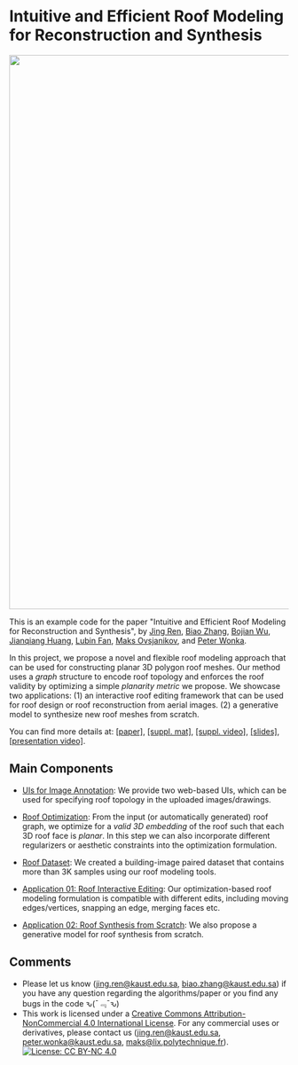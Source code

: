 # Intuitive and Efficient Roof Modeling for Reconstruction and Synthesis
<p>
<img align="center"  src="../figs/teaser.png" width="1000">
</p>

This is an example code for the paper "Intuitive and Efficient Roof Modeling for Reconstruction and Synthesis",
by [Jing Ren](https://ren-jing.com/), [Biao Zhang](http://1zb.github.io/), [Bojian Wu](https://bojianwu.github.io/), 
[Jianqiang Huang](https://scholar.google.com.hk/citations?user=UqAybqgAAAAJ&hl=en),
[Lubin Fan](https://lubinfan.github.io/index.html),
[Maks Ovsjanikov](http://www.lix.polytechnique.fr/~maks/),
and [Peter Wonka](http://peterwonka.net/).

In this project, we propose a novel and flexible roof modeling approach that can be used for constructing planar 3D polygon roof meshes. 
Our method uses a *graph* structure to encode roof topology and enforces the roof validity by optimizing a simple *planarity metric* we propose.
We showcase two applications: (1) an interactive roof editing framework that can be used for roof design or roof reconstruction from aerial images.
(2) a generative model to synthesize new roof meshes from scratch.

You can find more details at: [[paper]](), [[suppl. mat]](), [[suppl. video]](), [[slides]](), [[presentation video]]().

## Main Components
- [UIs for Image Annotation](https://github.com/llorz/SGA21_roofOptimization/tree/main/UI_annotation): We provide two web-based UIs, which can be used for specifying roof topology in the uploaded images/drawings.

- [Roof Optimization](https://github.com/llorz/SGA21_roofOptimization/tree/main/RoofOptimization): From the input (or automatically generated) roof graph, we optimize for a *valid 3D embedding* of the roof such that each 3D roof face is *planar*. In this step we can also incorporate different regularizers or aesthetic constraints into the optimization formulation. 

- [Roof Dataset](https://github.com/llorz/SGA21_roofOptimization/tree/main/RoofGraphDataset): We created a building-image paired dataset that contains more than 3K samples using our roof modeling tools. 

- [Application 01: Roof Interactive Editing](https://github.com/llorz/SGA21_roofOptimization/tree/main/UI_editing): Our optimization-based roof modeling formulation is compatible with different edits, including moving edges/vertices, snapping an edge, merging faces etc. 

- [Application 02: Roof Synthesis from Scratch](https://github.com/llorz/SGA21_roofOptimization/tree/main/RoofSynthesis): We also propose a generative model for roof synthesis from scratch.

## Comments
- Please let us know (jing.ren@kaust.edu.sa, biao.zhang@kaust.edu.sa) if you have any question regarding the algorithms/paper or you find any bugs in the code ԅ(¯﹃¯ԅ)
- This work is licensed under a [Creative Commons Attribution-NonCommercial 4.0 International License](http://creativecommons.org/licenses/by-nc/4.0/). For any commercial uses or derivatives, please contact us (jing.ren@kaust.edu.sa, peter.wonka@kaust.edu.sa, maks@lix.polytechnique.fr). [![License: CC BY-NC 4.0](https://img.shields.io/badge/License-CC%20BY--NC%204.0-lightgrey.svg)](https://creativecommons.org/licenses/by-nc/4.0/)
